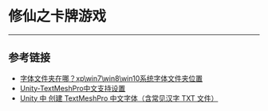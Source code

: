 # 修仙之卡牌游戏
***

## 参考链接
- [字体文件夹在哪？xp\win7\win8\win10系统字体文件夹位置](https://blog.csdn.net/weixin_44517301/article/details/98311427)
- [Unity-TextMeshPro中文支持设置](https://www.youtube.com/watch?v=EIAcsVB_zZQ)
- [Unity 中 创建 TextMeshPro 中文字体（含常见汉字 TXT 文件）](https://blog.csdn.net/qq_37454669/article/details/121128100)
